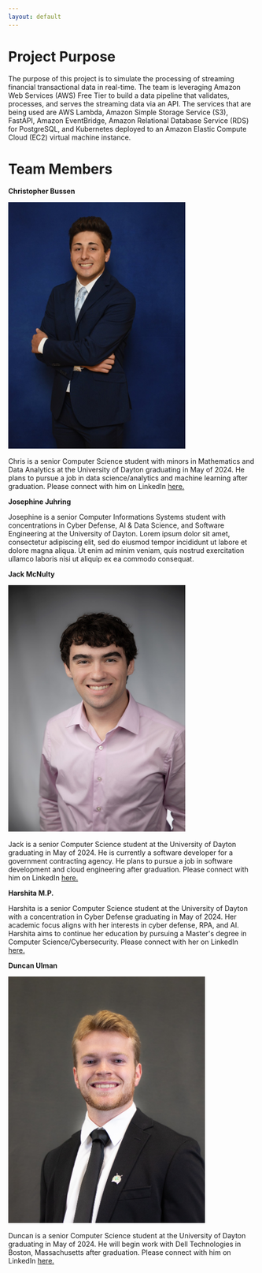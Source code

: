 ```yaml
---
layout: default
---
```


# Project Purpose

The purpose of this project is to simulate the processing of streaming financial transactional data in real-time. The team is leveraging Amazon Web Services (AWS) Free Tier to build a data pipeline that validates, processes, and serves the streaming data via an API. The services that are being used are AWS Lambda, Amazon Simple Storage Service (S3), FastAPI, Amazon EventBridge, Amazon Relational Database Service (RDS) for PostgreSQL, and Kubernetes deployed to an Amazon Elastic Compute Cloud (EC2) virtual machine instance.

# Team Members

**Christopher Bussen**

<img src="assets/images/cbussen-professional.jpg" width="360" height="500" alt="Christopher Bussen" title="Professional Headshot">

Chris is a senior Computer Science student with minors in Mathematics and Data Analytics at the University of Dayton graduating in May of 2024. He plans to pursue a job in data science/analytics and machine learning after graduation. Please connect with him on LinkedIn <a href="https://www.linkedin.com/in/christopherbussen/">here.</a>

**Josephine Juhring**

Josephine is a senior Computer Informations Systems student with concentrations in Cyber Defense, AI & Data Science, and Software Engineering at the University of Dayton. Lorem ipsum dolor sit amet, consectetur adipiscing elit, sed do eiusmod tempor incididunt ut labore et dolore magna aliqua. Ut enim ad minim veniam, quis nostrud exercitation ullamco laboris nisi ut aliquip ex ea commodo consequat.

**Jack McNulty**

<img src="assets/images/jmcnulty-professional.jpg" width="360" height="500" alt="Jack McNulty" title="Professional Headshot">

Jack is a senior Computer Science student at the University of Dayton graduating in May of 2024. He is currently a software developer for a government contracting agency. He plans to pursue a job in software development and cloud engineering after graduation. Please connect with him on LinkedIn <a href="https://www.linkedin.com/in/jack-mcnulty-6767a9186/">here.</a>

**Harshita M.P.**

Harshita is a senior Computer Science student at the University of Dayton with a concentration in Cyber Defense graduating in May of 2024. Her academic focus aligns with her interests in cyber defense, RPA, and AI. Harshita aims to continue her education by pursuing a Master's degree in Computer Science/Cybersecurity. Please connect with her on LinkedIn <a href="https://www.linkedin.com/in/harshita-m-p-13b656203/">here.</a> 

**Duncan Ulman**

<img src="assets/images/dulman-professional.jpg" width="400" height="500" alt="Duncan Ulman" title="Professional Headshot">

Duncan is a senior Computer Science student at the University of Dayton graduating in May of 2024. He will begin work with Dell Technologies in Boston, Massachusetts after graduation. Please connect with him on LinkedIn <a href="https://www.linkedin.com/in/duncan-ulman-0b3133200/">here.</a>

